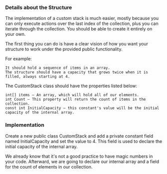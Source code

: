 ### Details about the Structure

The implementation of a custom stack is much easier, mostly because you can only execute actions over the last index of the collection, plus you can iterate through the collection. You should be able to create it entirely on your own.

The first thing you can do is have a clear vision of how you want your structure to work under the provided public functionality. 

For example:

	It should hold a sequence of items in an array. 
	The structure should have a capacity that grows twice when it is filled, always starting at 4. 
  
The CustomStack class should have the properties listed below:

	int[] items – An array, which will hold all of our elements.
	int Count – This property will return the count of items in the collection.
	const int InitialCapacity – this constant's value will be the initial capacity of the internal array.

### Implementation

Create a new public class CustomStack and add a private constant field named InitialCapacity and set the value to 4. This field is used to declare the initial capacity of the internal array.

We already know that it's not a good practice to have magic numbers in your code. Afterward, we are going to declare our internal array and a field for the count of elements in our collection.
